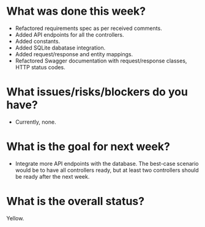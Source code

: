 # What was done this week?
- Refactored requirements spec as per received comments.
- Added API endpoints for all the controllers.
- Added constants.
- Added SQLite dabatase integration.
- Added request/response and entity mappings.
- Refactored Swagger documentation with request/response classes, HTTP status codes.

# What issues/risks/blockers do you have?
- Currently, none.

# What is the goal for next week?
- Integrate more API endpoints with the database. The best-case scenario would be to have all controllers ready,
but at least two controllers should be ready after the next week.

# What is the overall status?
Yellow.
